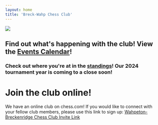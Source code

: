 ```yaml
---
layout: home
title: 'Breck-Wahp Chess Club'
---
```


<img src="/images/breckwahpchess_fixed.jpg"/>

## Find out what's happening with the club! View the [Events Calendar](/calendar)!

### Check out where you're at in the [standings](/standings)! Our 2024 tournament year is coming to a close soon!

# Join the club online!

We have an online club on chess.com! If you would like to connect with your fellow club members, please use this link to sign up: [Wahpeton-Breckenridge Chess Club Invite Link](https://www.chess.com/club/wahpeton-breckenridge-chess-club/join/200640)
